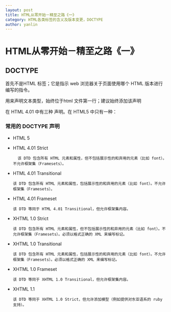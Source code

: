 ```yaml
---
layout: post
title: HTML从零开始－精至之路《一》
category: HTML各类标签的含义及版本变更，DOCTYPE
author: yanlin
---
```

# HTML从零开始－精至之路《一》
## DOCTYPE
   首先不是HTML 标签；它是指示 web 浏览器关于页面使用哪个 HTML 版本进行编写的指令。

   用来声明文本类型，始终位于html 文件第一行；建议始终添加该声明

   在 HTML 4.01 中有三种 声明。在 HTML5 中只有一种：

### 常用的 DOCTYPE 声明

* HTML 5

* HTML 4.01 Strict

  ```
    该 DTD 包含所有 HTML 元素和属性，但不包括展示性的和弃用的元素（比如 font）。不允许框架集（Framesets）。
  ```
* HTML 4.01 Transitional

  ```
  该 DTD 包含所有 HTML 元素和属性，包括展示性的和弃用的元素（比如 font）。不允许框架集（Framesets）。
  ```
* HTML 4.01 Frameset

  ```
  该 DTD 等同于 HTML 4.01 Transitional，但允许框架集内容。
  ```
* XHTML 1.0 Strict

  ```
  该 DTD 包含所有 HTML 元素和属性，但不包括展示性的和弃用的元素（比如 font）。不允许框架集（Framesets）。必须以格式正确的 XML 来编写标记。
  ```
* XHTML 1.0 Transitional
  ```
  该 DTD 包含所有 HTML 元素和属性，包括展示性的和弃用的元素（比如 font）。不允许框架集（Framesets）。必须以格式正确的 XML 来编写标记。
  ```
* XHTML 1.0 Frameset
  ```
  该 DTD 等同于 XHTML 1.0 Transitional，但允许框架集内容。
  ```
* XHTML 1.1
  ```
  该 DTD 等同于 XHTML 1.0 Strict，但允许添加模型（例如提供对东亚语系的 ruby 支持）。
  ```